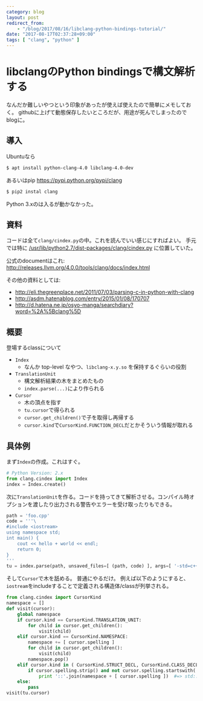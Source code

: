 ```yaml
---
category: blog
layout: post
redirect_from:
    - "/blog/2017/08/16/libclang-python-bindings-tutorial/"
date: "2017-08-17T02:37:28+09:00"
tags: [ "clang", "python" ]
---
```


# libclangのPython bindingsで構文解析する

なんだか難しいやつという印象があったが使えば使えたので簡単にメモしておく。
githubに上げて動態保存したいところだが、用途が死んでしまったのでblogに。

## 導入

Ubuntuなら

``` sh
$ apt install python-clang-4.0 libclang-4.0-dev
```

あるいはpip <https://pypi.python.org/pypi/clang>

``` sh
$ pip2 instal clang
```

Python 3.xのは入るが動かなかった。

## 資料

コードは全て`clang/cindex.py`の中。これを読んでいい感じにすればよい。
手元では特に [/usr/lib/python2.7/dist-packages/clang/cindex.py](file:///usr/lib/python2.7/dist-packages/clang/cindex.py) に位置していた。

公式のdocumentはこれ: <http://releases.llvm.org/4.0.0/tools/clang/docs/index.html>

その他の資料としては:

-   <http://eli.thegreenplace.net/2011/07/03/parsing-c-in-python-with-clang>
-   <http://asdm.hatenablog.com/entry/2015/01/08/170707>
-   <http://d.hatena.ne.jp/osyo-manga/searchdiary?word=%2A%5Bclang%5D>

## 概要

登場するclassについて

-   `Index`
    -   なんか top-level なやつ、`libclang-x.y.so` を保持するぐらいの役割
-   `TranslationUnit`
    -   構文解析結果の木をまとめたもの
    -   `index.parse(...)`により作られる
-   `Cursor`
    -   木の頂点を指す
    -   `tu.cursor`で得られる
    -   `cursor.get_children()`で子を取得し再帰する
    -   `cursor.kind`で`CursorKind.FUNCTION_DECL`だとかそういう情報が取れる

## 具体例

まず`Index`の作成。これはすぐ。

``` python
# Python Version: 2.x
from clang.cindex import Index
index = Index.create()
```

次に`TranslationUnit`を作る。コードを持ってきて解析させる。コンパイル時オプションを渡したり出力される警告やエラーを受け取ったりもできる。

``` python
path = 'foo.cpp'
code = '''\
#include <iostream>
using namespace std;
int main() {
    cout << hello + world << endl;
    return 0;
}
'''
tu = index.parse(path, unsaved_files=[ (path, code) ], args=[ '-std=c++14' ])
```

そして`Cursor`で木を舐める。
普通にやるだけ。
例えば以下のようにすると、`iostream`をincludeすることで定義される構造体/classが列挙される。

``` python
from clang.cindex import CursorKind
namespace = []
def visit(cursor):
    global namespace
    if cursor.kind == CursorKind.TRANSLATION_UNIT:
        for child in cursor.get_children():
            visit(child)
    elif cursor.kind == CursorKind.NAMESPACE:
        namespace += [ cursor.spelling ]
        for child in cursor.get_children():
            visit(child)
        namespace.pop()
    elif cursor.kind in ( CursorKind.STRUCT_DECL, CursorKind.CLASS_DECL, CursorKind.CLASS_TEMPLATE, ):
        if cursor.spelling.strip() and not cursor.spelling.startswith('_'):
            print '::'.join(namespace + [ cursor.spelling ])  #=> std::allocator std::uses_allocator std::char_traits std::__cxx11::basic_string ...
    else:
        pass
visit(tu.cursor)
```
